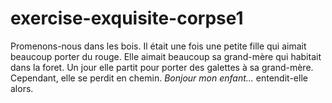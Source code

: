 # exercise-exquisite-corpse1
Promenons-nous dans les bois.
Il était une fois une petite fille qui aimait beaucoup porter du rouge.
Elle aimait beaucoup sa grand-mère qui habitait dans la foret.
Un jour elle partit pour porter des galettes à sa grand-mère.
Cependant, elle se perdit en chemin.
*Bonjour mon enfant...* entendit-elle alors.
